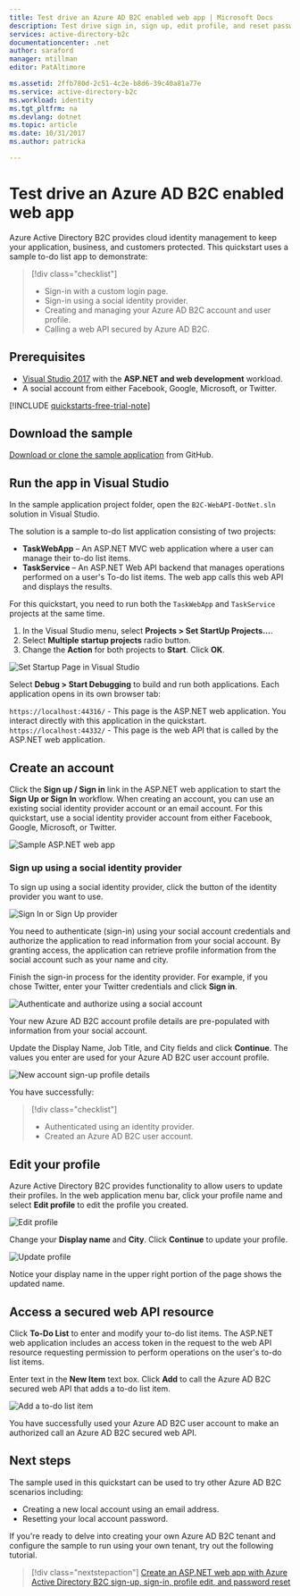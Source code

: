 ```yaml
---
title: Test drive an Azure AD B2C enabled web app | Microsoft Docs
description: Test drive sign in, sign up, edit profile, and reset password user journeys using a test Azure AD B2C environment
services: active-directory-b2c
documentationcenter: .net
author: saraford
manager: mtillman
editor: PatAltimore

ms.assetid: 2ffb780d-2c51-4c2e-b8d6-39c40a81a77e
ms.service: active-directory-b2c
ms.workload: identity
ms.tgt_pltfrm: na
ms.devlang: dotnet
ms.topic: article
ms.date: 10/31/2017
ms.author: patricka

---
```

# Test drive an Azure AD B2C enabled web app

Azure Active Directory B2C provides cloud identity management to keep your application, business, and customers protected. This quickstart uses a sample to-do list app to demonstrate:

> [!div class="checklist"]
> * Sign-in with a custom login page.
> * Sign-in using a social identity provider.
> * Creating and managing your Azure AD B2C account and user profile.
> * Calling a web API secured by Azure AD B2C.

## Prerequisites

* [Visual Studio 2017](https://www.visualstudio.com/downloads/) with the **ASP.NET and web development** workload. 
* A social account from either Facebook, Google, Microsoft, or Twitter.

[!INCLUDE [quickstarts-free-trial-note](../../includes/quickstarts-free-trial-note.md)]

## Download the sample

[Download or clone the sample application](https://github.com/Azure-Samples/active-directory-b2c-dotnet-webapp-and-webapi) from GitHub.

## Run the app in Visual Studio

In the sample application project folder, open the `B2C-WebAPI-DotNet.sln` solution in Visual Studio. 

The solution is a sample to-do list application consisting of two projects:

* **TaskWebApp** – An ASP.NET MVC web application where a user can manage their to-do list items.  
* **TaskService** – An ASP.NET Web API backend that manages operations performed on a user's To-do list items. The web app calls this web API and displays the results.

For this quickstart, you need to run both the `TaskWebApp` and `TaskService` projects at the same time. 

1. In the Visual Studio menu, select **Projects > Set StartUp Projects...**. 
2. Select **Multiple startup projects** radio button.
3. Change the **Action** for both projects to **Start**. Click **OK**.

![Set Startup Page in Visual Studio](media/active-directory-b2c-quickstarts-web-app/setup-startup-projects.png)

Select **Debug > Start Debugging** to build and run both applications. Each application opens in its own browser tab:

`https://localhost:44316/` - This page is the ASP.NET web application. You interact directly with this application in the quickstart.
`https://localhost:44332/` - This page is the web API that is called by the ASP.NET web application.

## Create an account

Click the **Sign up / Sign in** link in the ASP.NET web application to start the **Sign Up or Sign In** workflow. When creating an account, you can use an existing social identity provider account or an email account. For this quickstart, use a social identity provider account from either Facebook, Google, Microsoft, or Twitter.

![Sample ASP.NET web app](media/active-directory-b2c-quickstarts-web-app/web-app-sign-in.png)

### Sign up using a social identity provider

To sign up using a social identity provider, click the button of the identity provider you want to use. 

![Sign In or Sign Up provider](media/active-directory-b2c-quickstarts-web-app/sign-in-or-sign-up-web.png)

You need to authenticate (sign-in) using your social account credentials and authorize the application to read information from your social account. By granting access, the application can retrieve profile information from the social account such as your name and city. 

Finish the sign-in process for the identity provider. For example, if you chose Twitter, enter your Twitter credentials and click **Sign in**.

![Authenticate and authorize using a social account](media/active-directory-b2c-quickstarts-web-app/twitter-authenticate-authorize-web.png)

Your new Azure AD B2C account profile details are pre-populated with information from your social account.

Update the Display Name, Job Title, and City fields and click **Continue**.  The values you enter are used for your Azure AD B2C user account profile.

![New account sign-up profile details](media/active-directory-b2c-quickstarts-web-app/new-account-sign-up-profile-details-web.png)

You have successfully:

> [!div class="checklist"]
> * Authenticated using an identity provider.
> * Created an Azure AD B2C user account. 

## Edit your profile

Azure Active Directory B2C provides functionality to allow users to update their profiles. In the web application menu bar, click your profile name and select **Edit profile** to edit the profile you created.

![Edit profile](media/active-directory-b2c-quickstarts-web-app/edit-profile-web.png)

Change your **Display name** and **City**.  Click **Continue** to update your profile.

![Update profile](media/active-directory-b2c-quickstarts-web-app/update-profile-web.png)

Notice your display name in the upper right portion of the page shows the updated name. 

## Access a secured web API resource

Click **To-Do List** to enter and modify your to-do list items. The ASP.NET web application includes an access token in the request to the web API resource requesting permission to perform operations on the user's to-do list items. 

Enter text in the **New Item** text box. Click **Add** to call the Azure AD B2C secured web API that adds a to-do list item.

![Add a to-do list item](media/active-directory-b2c-quickstarts-web-app/add-todo-item-web.png)

You have successfully used your Azure AD B2C user account to make an authorized call an Azure AD B2C secured web API.

## Next steps

The sample used in this quickstart can be used to try other Azure AD B2C scenarios including:

* Creating a new local account using an email address.
* Resetting your local account password.

If you're ready to delve into creating your own Azure AD B2C tenant and configure the sample to run using your own tenant, try out the following tutorial.

> [!div class="nextstepaction"]
> [Create an ASP.NET web app with Azure Active Directory B2C sign-up, sign-in, profile edit, and password reset](active-directory-b2c-devquickstarts-web-dotnet-susi.md)